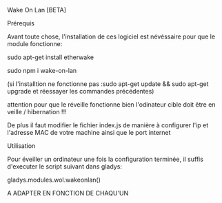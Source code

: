 Wake On Lan [BETA]

Prérequis

Avant toute chose, l'installation de ces logiciel 
est névéssaire pour que le module fonctionne:

sudo apt-get install etherwake


sudo npm i wake-on-lan


(si l'installtion ne fonctionne pas :sudo apt-get update && sudo apt-get upgrade
et réessayer les commandes précédentes)


attention pour que le réveille fonctionne bien 
l'odinateur cible doit être en veille / hibernation !!!


De plus il faut modifier le fichier index.js 
de manière à configurer l'ip et l'adresse MAC 
de votre machine ainsi que le port internet

Utilisation

Pour éveiller un ordinateur une fois la configuration
terminée, il suffis d'executer le script suivant dans gladys:

gladys.modules.wol.wakeonlan()

A ADAPTER EN FONCTION DE CHAQU'UN
